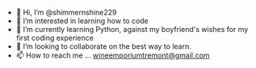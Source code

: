 - 👋 Hi, I’m @shimmernshine229
- 👀 I’m interested in learning how to code
- 🌱 I’m currently learning Python, against my boyfriend's wishes for my first coding experience
- 💞️ I’m looking to collaborate on the best way to learn.
- 📫 How to reach me ... wineemporiumtremont@gmail.com

<!---
shimmernshine229/shimmernshine229 is a ✨ special ✨ repository because its `README.md` (this file) appears on your GitHub profile.
You can click the Preview link to take a look at your changes.
--->

